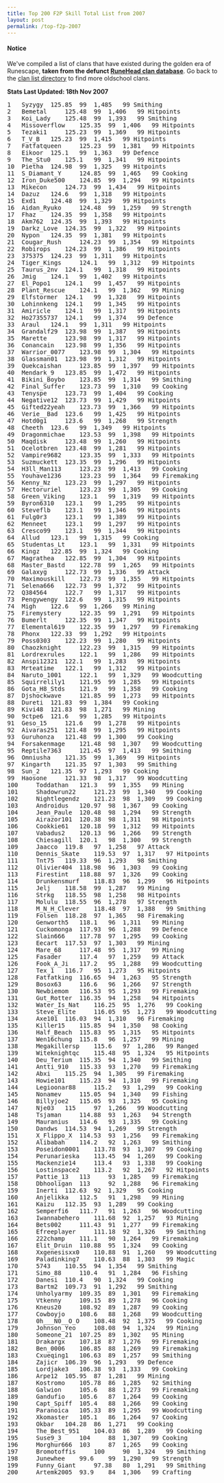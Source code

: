 ```yaml
---
title: Top 200 F2P Skill Total List from 2007
layout: post
permalink: /top-f2p-2007
---
```


#### Notice
We've compiled a list of clans that have existed during the golden era of Runescape, **taken from the defunct [RuneHead clan database](https://web.archive.org/web/20070108040636/http://runehead.com/)**. Go back to the [clan list directory](https://www.runescapehall.net/runescapeclans) to find more oldschool clans.

**Stats Last Updated: 18th Nov 2007**

<pre>
1 	Syzygy 	125.85 	99 	1,485 	99 Smithing	
2 	Bemetal 	125.48 	99 	1,406 	99 Hitpoints	
3 	Koi_Lady 	125.48 	99 	1,393 	99 Smithing	
4 	Missoverflow 	125.35 	99 	1,406 	99 Hitpoints	
5 	Tezaki1 	125.23 	99 	1,369 	99 Hitpoints	
6 	T_V_B 	125.23 	99 	1,415 	99 Hitpoints	
7 	Fatfatqueen 	125.23 	99 	1,381 	99 Hitpoints	
8 	Eikoor 	125.1 	99 	1,363 	99 Defence	
9 	The_Stu0 	125.1 	99 	1,341 	99 Hitpoints	
10 	Pietha 	124.98 	99 	1,325 	99 Hitpoints	
11 	S_Diamant_Y 	124.85 	99 	1,465 	99 Cooking	
12 	Iron_Duke500 	124.85 	99 	1,294 	99 Hitpoints	
13 	Mikecon 	124.73 	99 	1,434 	99 Hitpoints	
14 	Dazuz 	124.6 	99 	1,318 	99 Hitpoints	
15 	Exd1 	124.48 	99 	1,329 	99 Hitpoints	
16 	Aidan_Ryuko 	124.48 	99 	1,259 	99 Strength	
17 	Fhaz 	124.35 	99 	1,358 	99 Hitpoints	
18 	Akm762 	124.35 	99 	1,393 	99 Hitpoints	
19 	Darkz_Love 	124.35 	99 	1,322 	99 Hitpoints	
20 	Nypon 	124.35 	99 	1,381 	99 Hitpoints	
21 	Cougar_Rush 	124.23 	99 	1,354 	99 Hitpoints	
22 	Robirops 	124.23 	99 	1,386 	99 Hitpoints	
23 	375375 	124.23 	99 	1,311 	99 Hitpoints	
24 	Tiger_Kings 	124.1 	99 	1,312 	99 Hitpoints	
25 	Taurus_2nv 	124.1 	99 	1,318 	99 Hitpoints	
26 	Jmig 	124.1 	99 	1,402 	99 Hitpoints	
27 	El_Popo1 	124.1 	99 	1,457 	99 Hitpoints	
28 	Plant_Rescue 	124.1 	99 	1,362 	99 Mining	
29 	Elfstormer 	124.1 	99 	1,328 	99 Hitpoints	
30 	Lohinnkeng 	124.1 	99 	1,345 	99 Hitpoints	
31 	Amiricle 	124.1 	99 	1,317 	99 Hitpoints	
32 	Ho27355737 	124.1 	99 	1,374 	99 Defence	
33 	Araul 	124.1 	99 	1,311 	99 Hitpoints	
34 	Grandalf29 	123.98 	99 	1,387 	99 Hitpoints	
35 	Marette 	123.98 	99 	1,317 	99 Hitpoints	
36 	Conancain 	123.98 	99 	1,356 	99 Hitpoints	
37 	Warrior_0077 	123.98 	99 	1,304 	99 Hitpoints	
38 	Glassman01 	123.98 	99 	1,312 	99 Hitpoints	
39 	Quekcaishan 	123.85 	99 	1,397 	99 Hitpoints	
40 	Mendark_9 	123.85 	99 	1,472 	99 Hitpoints	
41 	Bikini_Boybo 	123.85 	99 	1,314 	99 Smithing	
42 	Final_Suffer 	123.73 	99 	1,310 	99 Cooking	
43 	Tenyspe 	123.73 	99 	1,404 	99 Cooking	
44 	Negative12 	123.73 	99 	1,429 	99 Hitpoints	
45 	Gifted22yeah 	123.73 	99 	1,366 	99 Hitpoints	
46 	Verie__Bad 	123.6 	99 	1,425 	99 Hitpoints	
47 	Hotd0g1 	123.6 	99 	1,268 	99 Strength	
48 	Cheeth 	123.6 	99 	1,349 	99 Hitpoints	
49 	Dragonmichae 	123.53 	99 	1,398 	99 Hitpoints	
50 	Maqdisk 	123.48 	99 	1,260 	99 Hitpoints	
51 	Ocelotbren 	123.48 	99 	1,281 	99 Hitpoints	
52 	Vampire9682 	123.35 	99 	1,333 	99 Hitpoints	
53 	Suzmuckett 	123.35 	99 	1,296 	99 Hitpoints	
54 	H3ll_Man113 	123.23 	99 	1,413 	99 Cooking	
55 	Youhave1236 	123.23 	99 	1,364 	99 Firemaking	
56 	Kenny_Nz 	123.23 	99 	1,297 	99 Hitpoints	
57 	Hectoruriel 	123.23 	99 	1,305 	99 Cooking	
58 	Green_Viking 	123.1 	99 	1,319 	99 Hitpoints	
59 	Byron6310 	123.1 	99 	1,295 	99 Hitpoints	
60 	Steveflb 	123.1 	99 	1,346 	99 Hitpoints	
61 	Fulg0r3 	123.1 	99 	1,389 	99 Hitpoints	
62 	Menneet 	123.1 	99 	1,297 	99 Hitpoints	
63 	Cresco99 	123.1 	99 	1,344 	99 Hitpoints	
64 	Allud 	123.1 	99 	1,315 	99 Cooking	
65 	Studentas_Lt 	123.1 	99 	1,331 	99 Hitpoints	
66 	Kingz 	122.85 	99 	1,324 	99 Cooking	
67 	Magrathea 	122.85 	99 	1,304 	99 Hitpoints	
68 	Master_Bastd 	122.78 	99 	1,265 	99 Hitpoints	
69 	Galaxyg 	122.73 	99 	1,336 	99 Attack	
70 	Maximouskill 	122.73 	99 	1,355 	99 Hitpoints	
71 	Selena666 	122.73 	99 	1,372 	99 Hitpoints	
72 	Q384564 	122.7 	99 	1,317 	99 Hitpoints	
73 	Pengywengy 	122.6 	99 	1,315 	99 Hitpoints	
74 	Migh 	122.6 	99 	1,266 	99 Mining	
75 	Firemystery 	122.35 	99 	1,291 	99 Hitpoints	
76 	Bumerlt 	122.35 	99 	1,347 	99 Hitpoints	
77 	Elemental619 	122.35 	99 	1,297 	99 Firemaking	
78 	Phonx 	122.33 	99 	1,292 	99 Hitpoints	
79 	Poss0303 	122.23 	99 	1,280 	99 Hitpoints	
80 	Chaozknight 	122.23 	99 	1,315 	99 Hitpoints	
81 	Lordrexrules 	122.1 	99 	1,286 	99 Hitpoints	
82 	Anspi12321 	122.1 	99 	1,283 	99 Hitpoints	
83 	Mrteatime 	122.1 	99 	1,312 	99 Hitpoints	
84 	Naruto_1001 	122.1 	99 	1,329 	99 Woodcutting	
85 	Squirrelily1 	121.95 	99 	1,285 	99 Hitpoints	
86 	Gota_H8_Stds 	121.9 	99 	1,358 	99 Cooking	
87 	Djshockwave 	121.85 	99 	1,273 	99 Hitpoints	
88 	Dureti 	121.83 	99 	1,384 	99 Cooking	
89 	Kivi48 	121.83 	98 	1,271 	99 Mining	
90 	9ctpe6 	121.6 	99 	1,285 	99 Hitpoints	
91 	Geso_15 	121.6 	99 	1,278 	99 Hitpoints	
92 	Aivaras251 	121.48 	99 	1,295 	99 Hitpoints	
93 	Guruhonza 	121.48 	99 	1,300 	99 Cooking	
94 	Forsakenmage 	121.48 	98 	1,307 	99 Woodcutting	
95 	Reptile7363 	121.45 	97 	1,413 	99 Smithing	
96 	Omniusha 	121.35 	99 	1,369 	99 Hitpoints	
97 	Kingarth 	121.35 	97 	1,303 	99 Smithing	
98 	Sun_2 	121.35 	97 	1,293 	99 Cooking	
99 	Haosone 	121.33 	98 	1,317 	99 Woodcutting	
100 	Toddathan 	121.3 	99 	1,355 	99 Mining	
101 	Shadowrun22 	121.23 	99 	1,340 	99 Cooking	
102 	Nightlegendz 	121.23 	98 	1,309 	99 Cooking	
103 	Androidus 	120.97 	98 	1,367 	99 Cooking	
104 	Jean_Paule 	120.48 	98 	1,294 	99 Strength	
105 	Airazor101 	120.38 	98 	1,311 	98 Hitpoints	
106 	Cookkie61 	120.18 	99 	1,312 	99 Hitpoints	
107 	Vabadus2 	120.13 	96 	1,266 	99 Strength	
108 	Chiesagill 	120.1 	98 	1,300 	99 Strength	
109 	Jaacco 	119.8 	97 	1,258 	97 Attack	
110 	Dennis_Skate 	119.53 	97 	1,317 	97 Hitpoints	
111 	Tnt75 	119.33 	96 	1,293 	98 Smithing	
112 	Olivier404 	118.98 	96 	1,303 	99 Cooking	
113 	Firestint 	118.88 	97 	1,326 	99 Cooking	
114 	Drunkensmurf 	118.83 	96 	1,299 	96 Hitpoints	
115 	Jelj 	118.58 	99 	1,287 	99 Mining	
116 	Strkg 	118.55 	98 	1,258 	98 Hitpoints	
117 	Molulu 	118.55 	96 	1,278 	97 Strength	
118 	M_N_H_Clever 	118.48 	97 	1,388 	99 Smithing	
119 	Folsen 	118.28 	97 	1,365 	98 Firemaking	
120 	Genworth5 	118.1 	96 	1,311 	99 Mining	
121 	Cuckomonga 	117.93 	96 	1,288 	99 Defence	
122 	Slain666 	117.78 	97 	1,295 	99 Cooking	
123 	Eecart 	117.53 	97 	1,303 	99 Mining	
124 	Mare_68 	117.48 	95 	1,317 	99 Mining	
125 	Fasader 	117.4 	97 	1,259 	99 Attack	
126 	Fook_A_Ji 	117.2 	95 	1,288 	99 Woodcutting	
127 	Tex_1 	116.7 	95 	1,273 	95 Hitpoints	
128 	Fatfatking 	116.65 	94 	1,263 	95 Strength	
129 	Bosox63 	116.6 	96 	1,266 	97 Strength	
130 	Newbiemom 	116.53 	95 	1,293 	99 Firemaking	
131 	Gut_Rotter 	116.35 	94 	1,258 	94 Hitpoints	
132 	Water_Is_Nat 	116.25 	95 	1,276 	99 Cooking	
133 	Steve_Elite 	116.05 	95 	1,273 	99 Woodcutting	
134 	Axe101 	116.03 	94 	1,310 	96 Firemaking	
135 	Killer15 	115.85 	94 	1,350 	98 Cooking	
136 	Half_Beach 	115.83 	95 	1,315 	95 Hitpoints	
137 	Wen16chung 	115.8 	96 	1,257 	99 Mining	
138 	Megakillersp 	115.6 	97 	1,286 	99 Ranged	
139 	Witeknightqc 	115.48 	95 	1,324 	95 Hitpoints	
140 	Deu_Terium 	115.35 	94 	1,340 	99 Smithing	
141 	Antti_910 	115.33 	93 	1,270 	99 Firemaking	
142 	Abxi 	115.25 	94 	1,305 	99 Firemaking	
143 	Howie101 	115.23 	94 	1,310 	99 Firemaking	
144 	Legioonar88 	115.2 	93 	1,299 	99 Cooking	
145 	Nonamev 	115.05 	94 	1,340 	99 Fishing	
146 	Billyjoe2 	115.05 	93 	1,325 	95 Cooking	
147 	Nje03 	115 	97 	1,266 	99 Woodcutting	
148 	Tsjaman 	114.88 	93 	1,263 	94 Strength	
149 	Mauranius 	114.6 	93 	1,335 	99 Cooking	
150 	Dandws 	114.53 	94 	1,269 	99 Strength	
151 	X_Flippo_X 	114.53 	93 	1,256 	99 Firemaking	
152 	Alibabah 	114.2 	92 	1,263 	99 Smithing	
153 	Poseidon0001 	113.78 	93 	1,307 	99 Cooking	
154 	Perunarieska 	113.45 	94 	1,269 	99 Cooking	
155 	Mackenzie14 	113.4 	93 	1,338 	99 Cooking	
156 	Lostinspace2 	113.2 	92 	1,267 	92 Hitpoints	
157 	Pattie_13 	113 	93 	1,285 	99 Firemaking	
158 	Dbhooligan 	113 	92 	1,288 	96 Firemaking	
159 	Inerti 	112.63 	92 	1,329 	95 Cooking	
160 	Anjelikka 	112.5 	91 	1,298 	99 Mining	
161 	Kaizu 	112.35 	93 	1,289 	99 Cooking	
162 	Semperfi6 	111.7 	91 	1,263 	96 Woodcutting	
163 	Iwannabehero 	111.68 	92 	1,257 	93 Mining	
164 	Bets002 	111.43 	91 	1,277 	99 Firemaking	
165 	Efreeplayer 	111.18 	92 	1,326 	99 Smithing	
166 	222champ 	111.1 	90 	1,264 	99 Firemaking	
167 	Elit_Druin 	110.88 	95 	1,324 	99 Cooking	
168 	Xxgenesisxx0 	110.88 	91 	1,260 	99 Woodcutting	
169 	Paladinking7 	110.63 	88 	1,303 	99 Magic	
170 	5743 	110.55 	94 	1,354 	99 Smithing	
171 	Simo_88 	110.4 	91 	1,284 	96 Fishing	
172 	Danesi 	110.4 	90 	1,324 	99 Cooking	
173 	Bartm2 	109.73 	91 	1,292 	99 Smithing	
174 	Unholyarmy 	109.35 	89 	1,301 	99 Firemaking	
175 	Vtkenny 	109.15 	89 	1,278 	96 Cooking	
176 	Kneus20 	108.92 	89 	1,287 	99 Cooking	
177 	Cowboyjo 	108.6 	88 	1,268 	99 Woodcutting	
178 	0h___N0__O_O 	108.48 	92 	1,375 	99 Cooking	
179 	Johnson_Yeo 	108.08 	94 	1,324 	99 Mining	
180 	Someone_21 	107.25 	89 	1,302 	95 Mining	
181 	Drakargx 	107.18 	87 	1,276 	99 Firemaking	
182 	Ben_0006 	106.85 	88 	1,269 	99 Firemaking	
183 	Cxueqing1 	106.63 	89 	1,257 	99 Smithing	
184 	Zajicr 	106.39 	96 	1,293 	99 Defence	
185 	Lordjake3 	106.38 	93 	1,333 	99 Cooking	
186 	Arpe12 	105.95 	87 	1,281 	99 Mining	
187 	Kostromo 	105.78 	86 	1,285 	92 Smithing	
188 	Galwion 	105.6 	88 	1,273 	99 Firemaking	
189 	Gandufio 	105.6 	87 	1,264 	99 Cooking	
190 	Capt_Spiff 	105.4 	88 	1,266 	99 Cooking	
191 	Paranoica 	105.33 	89 	1,295 	99 Woodcutting	
192 	Xkomaster 	105.1 	86 	1,264 	97 Cooking	
193 	Okbar 	104.28 	86 	1,271 	99 Cooking	
194 	The_Best_951 	104.03 	86 	1,289 	99 Cooking	
195 	Suse9_3 	104 	88 	1,307 	99 Cooking	
196 	Morghur666 	103 	87 	1,265 	99 Cooking	
197 	Bromotoffis 	100 	90 	1,324 	99 Smithing	
198 	Junewhee 	99.6 	99 	1,290 	99 Strength	
199 	Funny_Giant 	97.38 	80 	1,291 	99 Smithing	
200 	Artemk2005 	93.9 	84 	1,306 	99 Crafting	
</pre>
